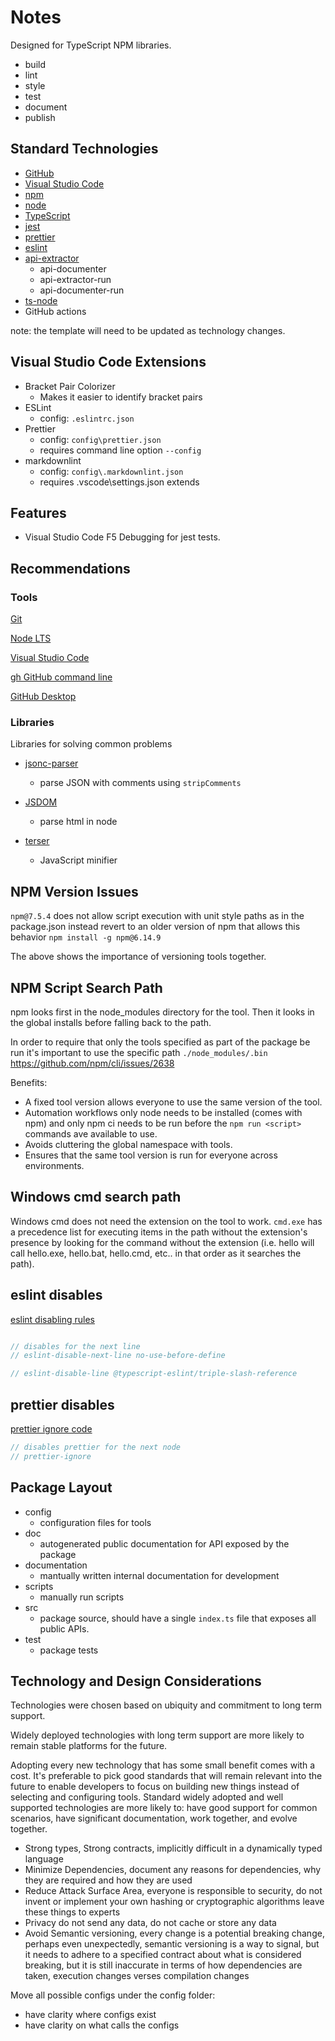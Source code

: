 # Notes

Designed for TypeScript NPM libraries.

- build
- lint
- style
- test
- document
- publish

## Standard Technologies

- [GitHub](https://github.com/)
- [Visual Studio Code](https://code.visualstudio.com/)
- [npm](https://www.npmjs.com/)
- [node](https://nodejs.org/)
- [TypeScript](https://www.typescriptlang.org/)
- [jest](https://jestjs.io/)
- [prettier](https://prettier.io/)
- [eslint](https://eslint.org/)
- [api-extractor](https://api-extractor.com/)
    - api-documenter
    - api-extractor-run
    - api-documenter-run
- [ts-node](https://github.com/TypeStrong/ts-node)
- GitHub actions

note: the template will need to be updated as technology changes.

## Visual Studio Code Extensions

- Bracket Pair Colorizer
    - Makes it easier to identify bracket pairs
- ESLint
    - config: `.eslintrc.json`
- Prettier
    - config: `config\prettier.json`
    - requires command line option `--config`
- markdownlint
    - config: `config\.markdownlint.json`
    - requires .vscode\settings.json extends

## Features

- Visual Studio Code F5 Debugging for jest tests.

## Recommendations

### Tools

[Git](https://git-scm.com/)

[Node LTS](https://nodejs.org/en/download/)

[Visual Studio Code](https://code.visualstudio.com/)

[gh GitHub command line](https://cli.github.com/manual/gh_help_reference)

[GitHub Desktop](https://desktop.github.com/)

### Libraries

Libraries for solving common problems

- [jsonc-parser](https://www.npmjs.com/package/jsonc-parser)
    - parse JSON with comments using `stripComments`

- [JSDOM](https://www.npmjs.com/package/jsdom)
    - parse html in node

- [terser](https://terser.org/)
    - JavaScript minifier

## NPM Version Issues

`npm@7.5.4` does not allow script execution with unit style paths as in the package.json instead revert to an older version of npm that allows this behavior `npm install -g npm@6.14.9`

The above shows the importance of versioning tools together.

## NPM Script Search Path

npm looks first in the node_modules directory for the tool. Then it looks in the global installs before falling back to the path.

In order to require that only the tools specified as part of the package be run it's important to use the specific path `./node_modules/.bin` https://github.com/npm/cli/issues/2638

Benefits:

- A fixed tool version allows everyone to use the same version of the tool.
- Automation workflows only node needs to be installed (comes with npm) and only npm ci needs to be run before the `npm run <script>` commands ave available to use.
- Avoids cluttering the global namespace with tools.
- Ensures that the same tool version is run for everyone across environments.

## Windows cmd search path

Windows cmd does not need the extension on the tool to work. `cmd.exe` has a precedence list for executing items in the path without the extension's presence by looking for the command without the extension (i.e. hello will call hello.exe, hello.bat, hello.cmd, etc.. in that order as it searches the path).


## eslint disables

[eslint disabling rules](https://eslint.org/docs/user-guide/configuring/rules#disabling-rules)

```typescript

// disables for the next line
// eslint-disable-next-line no-use-before-define

// eslint-disable-line @typescript-eslint/triple-slash-reference
```

## prettier disables

[prettier ignore code](https://prettier.io/docs/en/ignore.html)

```typescript
// disables prettier for the next node
// prettier-ignore
```

## Package Layout

- config
    - configuration files for tools
- doc
    - autogenerated public documentation for API exposed by the package
- documentation
    - mantually written internal documentation for development
- scripts
    - manually run scripts
- src
    - package source, should have a single `index.ts` file that exposes all public APIs.
- test
    - package tests

## Technology and Design Considerations

Technologies were chosen based on ubiquity and commitment to long term support.

Widely deployed technologies with long term support are more likely to remain stable platforms for the future.

Adopting every new technology that has some small benefit comes with a cost. It's preferable to pick good standards that will remain relevant into the future to enable developers to focus on building new things instead of selecting and configuring tools. Standard widely adopted and well supported technologies are more likely to: have good support for common scenarios, have significant documentation, work together, and evolve together.

- Strong types, Strong contracts, implicitly difficult in a dynamically typed language
- Minimize Dependencies, document any reasons for dependencies, why they are required and how they are used
- Reduce Attack Surface Area, everyone is responsible to security, do not invent or implement your own hashing or cryptographic algorithms leave these things to experts
- Privacy do not send any data, do not cache or store any data
- Avoid Semantic versioning, every change is a potential breaking change, perhaps even unexpectedly, semantic versioning is a way to signal, but it needs to adhere to a specified contract about what is considered breaking, but it is still inaccurate in terms of how dependencies are taken, execution changes verses compilation changes

Move all possible configs under the config folder:

- have clarity where configs exist
- have clarity on what calls the configs

